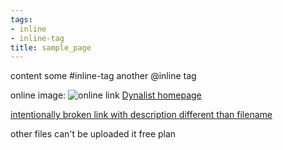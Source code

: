 ```yaml
---
tags:
- inline
- inline-tag
title: sample_page
---
```


content
some #inline-tag 
another @inline tag

online image: ![online link](https://besthqwallpapers.com/Uploads/18-2-2018/41318/thumb2-borussia-dortmund-4k-bundesliga-bvb-logo.jpg)
[Dynalist homepage](dynalist.io)

[intentionally broken link with description different than filename](https://dynalist.io/d/eRPp0a3kaOgPFQjkb9Sjesu_)

other files can't be uploaded it free plan